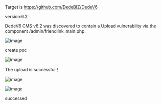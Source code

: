 Target is https://github.com/DedeBIZ/DedeV6

version:6.2

DedeV6 CMS v6.2 was discovered to contain a Upload vulnerability via the component /admin/friendlink_main.php.

![image](https://github.com/CP1379767017/cms/assets/56637547/f32ea091-8fa5-4f23-8587-5d05880dc182)

create poc

![image](https://github.com/CP1379767017/cms/assets/56637547/39b5497c-7fc9-4cab-99f9-e09a2f417506)

The upload is successful！

![image](https://github.com/CP1379767017/cms/assets/56637547/e3aaac8e-6a47-4ef5-9833-d4419229ff58)

![image](https://github.com/CP1379767017/cms/assets/56637547/be22b09e-d850-48d5-afd9-d67114b3ab20)

successed
